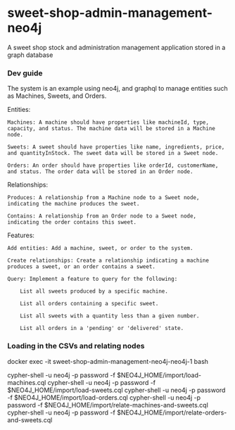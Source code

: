# sweet-shop-admin-management-neo4j
A sweet shop stock and administration management application stored in a graph database

### Dev guide

The system is an example using neo4j, and graphql to manage entities such as Machines, Sweets, and Orders.

Entities:

    Machines: A machine should have properties like machineId, type, capacity, and status. The machine data will be stored in a Machine node.

    Sweets: A sweet should have properties like name, ingredients, price, and quantityInStock. The sweet data will be stored in a Sweet node.

    Orders: An order should have properties like orderId, customerName, and status. The order data will be stored in an Order node.

Relationships:

    Produces: A relationship from a Machine node to a Sweet node, indicating the machine produces the sweet.

    Contains: A relationship from an Order node to a Sweet node, indicating the order contains this sweet.

Features:

    Add entities: Add a machine, sweet, or order to the system.

    Create relationships: Create a relationship indicating a machine produces a sweet, or an order contains a sweet.

    Query: Implement a feature to query for the following:

        List all sweets produced by a specific machine.

        List all orders containing a specific sweet.

        List all sweets with a quantity less than a given number.

        List all orders in a 'pending' or 'delivered' state.

### Loading in the CSVs and relating nodes
docker exec -it sweet-shop-admin-management-neo4j-neo4j-1 bash

cypher-shell -u neo4j -p password -f $NEO4J_HOME/import/load-machines.cql
cypher-shell -u neo4j -p password -f $NEO4J_HOME/import/load-sweets.cql
cypher-shell -u neo4j -p password -f $NEO4J_HOME/import/load-orders.cql
cypher-shell -u neo4j -p password -f $NEO4J_HOME/import/relate-machines-and-sweets.cql 
cypher-shell -u neo4j -p password -f $NEO4J_HOME/import/relate-orders-and-sweets.cql 